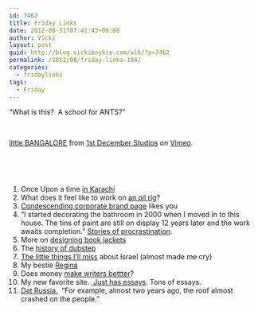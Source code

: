 ```yaml
---
id: 7462
title: Friday Links
date: 2012-08-31T07:41:43+00:00
author: Vicki
layout: post
guid: http://blog.vickiboykis.com/wlb/?p=7462
permalink: /2012/08/friday-links-104/
categories:
  - fridaylinks
tags:
  - Friday
---
```

&#8220;What is this?  A school for ANTS?&#8221;

&nbsp;



[little BANGALORE](http://vimeo.com/48128825) from [1st December Studios](http://vimeo.com/user2955556) on [Vimeo](http://vimeo.com).

&nbsp;

&nbsp;

  1. Once Upon a time <a href="http://www.foreignpolicy.com/articles/2012/08/28/once_upon_a_time_in_karachi" target="_blank">in Karachi</a>
  2. What does it feel like to work on <a href="http://www.quora.com/What-Does-It-Feel-Like-to-X/What-does-it-feel-like-to-work-on-an-oil-rig" target="_blank">an oil rig</a>?
  3. <a href="http://www.fastcocreate.com/1681523/condescending-corporate-brand-page-wants-to-engage-with-you-condescendingly" target="_blank">Condescending corporate brand page</a> likes you
  4. &#8220;I started decorating the bathroom in 2000 when I moved in to this house. The tins of paint are still on display 12 years later and the work awaits completion.&#8221; <a href="http://www.bbc.co.uk/news/magazine-19396204" target="_blank">Stories of procrastination</a>.
  5. More on <a href="http://www.themillions.com/2009/07/funny-thing-happened-on-way-to_09.html" target="_blank">designing book jackets</a>
  6. The <a href="http://www.theverge.com/2012/8/28/3262089/history-of-dubstep-beyond-lies-the-wub" target="_blank">history of dubstep</a>
  7. <a href="http://blogs.timesofisrael.com/the-little-things-ill-miss-about-israel/" target="_blank">The little things I&#8217;ll miss</a> about Israel (almost made me cry)
  8. My bestie <a href="http://www.npr.org/2012/08/27/160106266/regina-spektor-on-growing-up-a-soviet-kid?ft=1&f=1039" target="_blank">Regina</a>
  9. Does money <a href="http://www.nybooks.com/blogs/nyrblog/2012/jul/20/does-money-make-writers-better/" target="_blank">make writers bettter</a>?
 10. My new favorite site. <a href="http://essays.quotidiana.org/" target="_blank"> Just has essays</a>. Tons of essays.
 11. <a href="https://vimeo.com/48577509" target="_blank">Dat Russia.</a>  &#8220;For example, almost two years ago, the roof almost crashed on the people.&#8221;